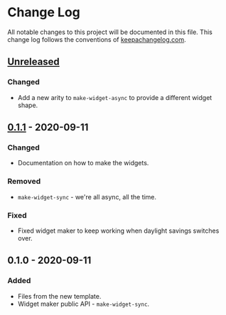 # Change Log
All notable changes to this project will be documented in this file. This change log follows the conventions of [keepachangelog.com](http://keepachangelog.com/).

## [Unreleased]
### Changed
- Add a new arity to `make-widget-async` to provide a different widget shape.

## [0.1.1] - 2020-09-11
### Changed
- Documentation on how to make the widgets.

### Removed
- `make-widget-sync` - we're all async, all the time.

### Fixed
- Fixed widget maker to keep working when daylight savings switches over.

## 0.1.0 - 2020-09-11
### Added
- Files from the new template.
- Widget maker public API - `make-widget-sync`.

[Unreleased]: https://github.com/your-name/substancetest/compare/0.1.1...HEAD
[0.1.1]: https://github.com/your-name/substancetest/compare/0.1.0...0.1.1
